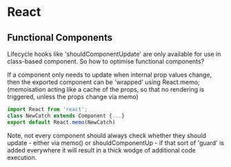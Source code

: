 
# React
## Functional Components
Lifecycle hooks like 'shouldComponentUpdate' are only available for use in class-based component.  So how to optimise functional components?

If a component only needs to update when internal prop values change, then the exported component can be 'wrapped' using React.memo; (memoisation acting like  a cache of the props, so that no rendering is triggered, unless the props change via memo)
```javascript
import React from 'react';  
class NewCatch extends Component {...}
export default React.memo(NewCatch)
```  
Note, not every component should always check whether they should update - either via memo() or shouldComponentUp - if that sort of 'guard' is added everywhere it will result in a thick wodge of additional code execution.
